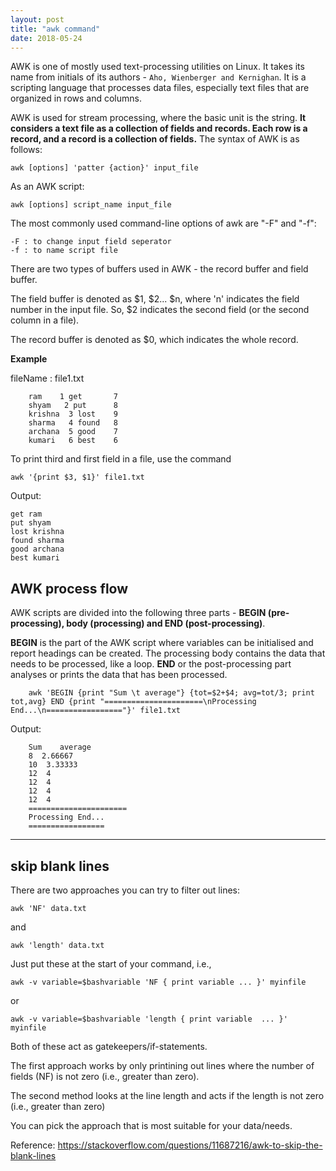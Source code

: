 ```yaml
---
layout: post
title: "awk command"
date: 2018-05-24
---
```


AWK is one of mostly used text-processing utilities on Linux. It takes its name from initials of its authors - `Aho, Wienberger and Kernighan`. It is a scripting language that processes data files, especially text files that are organized in rows and columns.

AWK is used for stream processing, where the basic unit is the string. **It considers a text file as a collection of fields and records. Each row is a record, and a record is a collection of fields.** The syntax of AWK is as follows:

    awk [options] 'patter {action}' input_file

As an AWK script:

    awk [options] script_name input_file

The most commonly used command-line options of awk are "-F" and "-f":

    -F : to change input field seperator
    -f : to name script file

There are two types of buffers used in AWK - the record buffer and field buffer. 

The field buffer is denoted as $1, $2... $n, where 'n' indicates the field number in the input file. So, $2 indicates the second field (or the second column in a file).

The record buffer is denoted as $0, which indicates the whole record. 

**Example**

fileName : file1.txt

```
    ram    1 get       7
    shyam   2 put      8
    krishna  3 lost    9
    sharma   4 found   8
    archana  5 good    7
    kumari   6 best    6
```
To print third and first field in a file, use the command

    awk '{print $3, $1}' file1.txt

Output:

    get ram
    put shyam
    lost krishna
    found sharma
    good archana
    best kumari

## AWK process flow
AWK scripts are divided into the following three parts - **BEGIN (pre-processing), body (processing) and END (post-processing)**.

**BEGIN** is the part of the AWK script where variables can be initialised and report headings can be created. The processing body contains the data that needs to be processed, like a loop. **END** or the post-processing part analyses or prints the data that has been processed.

        awk 'BEGIN {print "Sum \t average"} {tot=$2+$4; avg=tot/3; print tot,avg} END {print "======================\nProcessing End...\n================="}' file1.txt

Output:

        Sum    average
        8  2.66667
        10  3.33333
        12  4
        12  4
        12  4
        12  4
        ======================
        Processing End...
        =================

---

## skip blank lines

There are two approaches you can try to filter out lines:

    awk 'NF' data.txt

and

    awk 'length' data.txt

Just put these at the start of your command, i.e.,

    awk -v variable=$bashvariable 'NF { print variable ... }' myinfile

or

    awk -v variable=$bashvariable 'length { print variable  ... }' myinfile

Both of these act as gatekeepers/if-statements.

The first approach works by only printining out lines where the number of fields (NF) is not zero (i.e., greater than zero).

The second method looks at the line length and acts if the length is not zero (i.e., greater than zero)

You can pick the approach that is most suitable for your data/needs.

Reference: https://stackoverflow.com/questions/11687216/awk-to-skip-the-blank-lines